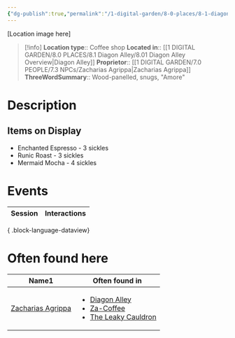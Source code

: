 ```yaml
---
{"dg-publish":true,"permalink":"/1-digital-garden/8-0-places/8-1-diagon-alley/8-1-27-za-coffee/","tags":["#place","#diagon-alley","#shop"]}
---
```


[Location image here]
>[!info]
>**Location type**::  Coffee shop
>**Located in**:: [[1 DIGITAL GARDEN/8.0 PLACES/8.1 Diagon Alley/8.01 Diagon Alley Overview\|Diagon Alley]]
>**Proprietor**:: [[1 DIGITAL GARDEN/7.0 PEOPLE/7.3 NPCs/Zacharias Agrippa\|Zacharias Agrippa]]
>**ThreeWordSummary**:: Wood-panelled, snugs, "Amore"

# Description


## Items on Display

- Enchanted Espresso - 3 sickles
- Runic Roast - 3 sickles
- Mermaid Mocha - 4 sickles

# Events

| Session | Interactions |
| ------- | ------------ |

{ .block-language-dataview}

# Often found here

<div><table class="dataview table-view-table"><thead class="table-view-thead"><tr class="table-view-tr-header"><th class="table-view-th"><span>Name</span><span class="dataview small-text">1</span></th><th class="table-view-th"><span>Often found in</span></th></tr></thead><tbody class="table-view-tbody"><tr><td><span><a data-tooltip-position="top" aria-label="1 DIGITAL GARDEN/7.0 PEOPLE/7.3 NPCs/Zacharias Agrippa.md" data-href="1 DIGITAL GARDEN/7.0 PEOPLE/7.3 NPCs/Zacharias Agrippa.md" href="1 DIGITAL GARDEN/7.0 PEOPLE/7.3 NPCs/Zacharias Agrippa.md" class="internal-link" target="_blank" rel="noopener nofollow">Zacharias Agrippa</a></span></td><td><ul class="dataview dataview-ul dataview-result-list-ul"><li class="dataview-result-list-li"><span><a data-tooltip-position="top" aria-label="1 DIGITAL GARDEN/8.0 PLACES/8.1 Diagon Alley/8.01 Diagon Alley Overview.md" data-href="1 DIGITAL GARDEN/8.0 PLACES/8.1 Diagon Alley/8.01 Diagon Alley Overview.md" href="1 DIGITAL GARDEN/8.0 PLACES/8.1 Diagon Alley/8.01 Diagon Alley Overview.md" class="internal-link" target="_blank" rel="noopener nofollow">Diagon Alley</a></span></li><li class="dataview-result-list-li"><span><a data-tooltip-position="top" aria-label="1 DIGITAL GARDEN/8.0 PLACES/8.1 Diagon Alley/8.1.27 Za-Coffee.md" data-href="1 DIGITAL GARDEN/8.0 PLACES/8.1 Diagon Alley/8.1.27 Za-Coffee.md" href="1 DIGITAL GARDEN/8.0 PLACES/8.1 Diagon Alley/8.1.27 Za-Coffee.md" class="internal-link" target="_blank" rel="noopener nofollow">Za-Coffee</a></span></li><li class="dataview-result-list-li"><span><a data-tooltip-position="top" aria-label="1 DIGITAL GARDEN/8.0 PLACES/8.1 Diagon Alley/8.1.01 The Leaky Cauldron.md" data-href="1 DIGITAL GARDEN/8.0 PLACES/8.1 Diagon Alley/8.1.01 The Leaky Cauldron.md" href="1 DIGITAL GARDEN/8.0 PLACES/8.1 Diagon Alley/8.1.01 The Leaky Cauldron.md" class="internal-link" target="_blank" rel="noopener nofollow">The Leaky Cauldron</a></span></li></ul></td></tr></tbody></table></div>